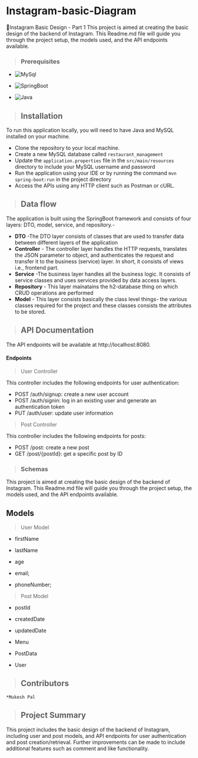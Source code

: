 # Instagram-basic-Diagram
 🏡Instagram Basic Design - Part 1</h1>
This project is aimed at creating the basic design of the backend of Instagram. This Readme.md file will guide you through the project setup, the models used, and the API endpoints available.

>### Prerequisites
* ![MySql](https://img.shields.io/badge/DBMS-MYSQL%205.7%20or%20Higher-red)
 * ![SpringBoot](https://img.shields.io/badge/Framework-SpringBoot-green)


* ![Java](https://img.shields.io/badge/Language-Java%208%20or%20higher-yellow)

>## Installation

To run this application locally, you will need to have Java and MySQL installed on your machine.

* Clone the repository to your local machine.
* Create a new MySQL database called `restaurant_management`
* Update the `application.properties` file in the `src/main/resources` directory to include your MySQL username and password
* Run the application using your IDE or by running the command `mvn spring-boot:run` in the project directory
* Access the APIs using any HTTP client such as Postman or cURL.
>## Data flow
 The application is built using the SpringBoot framework and consists of four layers: DTO, model, service, and repository.-

* **DTO** -The DTO layer consists of classes that are used to transfer data between different layers of the application
* **Controller** - The controller layer handles the HTTP requests, translates the JSON parameter to object, and authenticates the request and transfer it to the business (service) layer. In short, it consists of views i.e., frontend part.
* **Service** -The business layer handles all the business logic. It consists of service classes and uses services provided by data access layers.
* **Repository** - This layer mainatains the h2-database thing on which CRUD operations are performed
* **Model** - This layer consists basically the class level things- the various classes required for the project and these classes consists the attributes to be stored.

>## API Documentation
The API endpoints will be available at http://localhost:8080.

#### Endpoints
>User Controller

This controller includes the following endpoints for user authentication:

* POST /auth/signup: create a new user account
* POST /auth/signin: log in an existing user and generate an authentication token
* PUT /auth/user: update user information

>Post Controller

This controller includes the following endpoints for posts:

* POST /post: create a new post
* GET /post/{postId}: get a specific post by ID
>### Schemas
This project is aimed at creating the basic design of the backend of Instagram. This Readme.md file will guide you through the project setup, the models used, and the API endpoints available.

## Models

>User Model

*  firstName

*  lastName	

* age

* email;
* phoneNumber;

>Post Model

* postId

* createdDate

* updatedDate

* Menu

* PostData	
* User
	

>## Contributors

	*Mukesh Pal

>## Project Summary
This project includes the basic design of the backend of Instagram, including user and post models, and API endpoints for user authentication and post creation/retrieval. Further improvements can be made to include additional features such as comment and like functionality.

